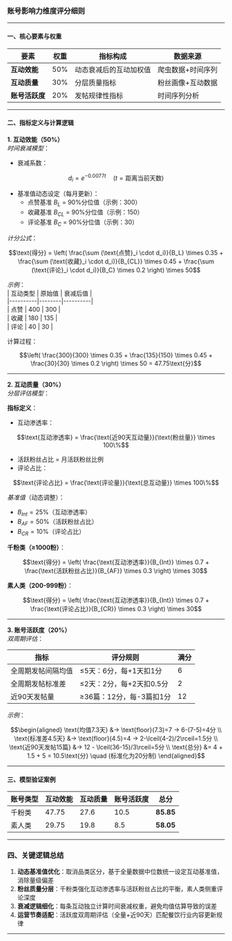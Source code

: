 ### 账号影响力维度评分细则

---

#### **一、核心要素与权重**  
| 要素          | 权重 | 指标构成 | 数据来源 |  
|---------------|------|----------|----------|  
| **互动效能**  | 50%  | 动态衰减后的互动加权值 | 爬虫数据+时间序列 |  
| **互动质量**  | 30%  | 分层质量指标 | 粉丝画像+互动数据 |  
| **账号活跃度**| 20%  | 发帖规律性指标 | 时间序列分析 |  

---

#### **二、指标定义与计算逻辑**  

**1. 互动效能（50%）**  
*时间衰减模型*：  
- 衰减系数：
```math
d_i = e^{-0.0077t} \quad (t=\text{距离当前天数})
```
- 基准值动态设定（每月更新）：  
  - 点赞基准 $B_L$ = 90%分位值（示例：300）  
  - 收藏基准 $B_{CL}$ = 90%分位值（示例：150）  
  - 评论基准 $B_C$ = 90%分位值（示例：30）  

*计分公式*：  
```math
\text{得分} = \left( \frac{\sum (\text{点赞}_i \cdot d_i)}{B_L} \times 0.35 + \frac{\sum (\text{收藏}_i \cdot d_i)}{B_{CL}} \times 0.45 + \frac{\sum (\text{评论}_i \cdot d_i)}{B_C} \times 0.2 \right) \times 50
```

*示例*：  
| 互动类型 | 原始值 | 衰减后值 |  
|----------|--------|----------|  
| 点赞     | 400    | 300      |  
| 收藏     | 180    | 135      |  
| 评论     | 40     | 30       |  

计算过程：  
```math
\left( \frac{300}{300} \times 0.35 + \frac{135}{150} \times 0.45 + \frac{30}{30} \times 0.2 \right) \times 50 = 47.75\text{分}
```

---

**2. 互动质量（30%）**  
*分层评估模型*：  

**指标定义**：  
- 互动渗透率：
```math
\text{互动渗透率} = \frac{\text{近90天互动量}}{\text{粉丝量}} \times 100\%
```
- 活跃粉丝占比 = 月活跃粉丝比例  
- 评论占比：
```math
\text{评论占比} = \frac{\text{评论量}}{\text{总互动量}} \times 100\%
```

*基准值*（动态调整）：  
- $B_{Int}=25\%$（互动渗透率）  
- $B_{AF}=50\%$（活跃粉丝占比）  
- $B_{CR}=10\%$（评论占比）  

**千粉类（≥1000粉）**：  
```math
\text{得分} = \left( \frac{\text{互动渗透率}}{B_{Int}} \times 0.7 + \frac{\text{活跃粉丝占比}}{B_{AF}} \times 0.3 \right) \times 30
```

**素人类（200-999粉）**：  
```math
\text{得分} = \left( \frac{\text{互动渗透率}}{B_{Int}} \times 0.7 + \frac{\text{评论占比}}{B_{CR}} \times 0.3 \right) \times 30
```

---

**3. 账号活跃度（20%）**  
*双周期评估*：  

| 指标               | 评分规则                    | 满分 |  
|--------------------|-----------------------------|------|  
| 全周期发帖间隔均值 | ≤5天：6分，每+1天扣1分      | 6    |  
| 全周期发帖标准差   | ≤2天：2分，每+2天扣0.5分    | 2    |  
| 近90天发帖量       | ≥36篇：12分，每-3篇扣1分    | 12   |  

*示例*：  
```math
\begin{aligned}
\text{均值7.3天} &→ \text{floor}(7.3)=7 → 6-(7-5)=4分 \\
\text{标准差4.5天} &→ \text{floor}(4.5)=4 → 2-\lceil(4-2)/2\rceil=1.5分 \\
\text{近90天发帖15篇} &→ 12 - \lceil(36-15)/3\rceil=5分 \\
\text{总分} &= 4 + 1.5 + 5 = 10.5\text{分} \quad (标准化为20分制)
\end{aligned}
```

---

#### **三、模型验证案例**  
| 账号类型 | 互动效能 | 互动质量 | 账号活跃度 | 总分    |  
|----------|----------|----------|------------|---------|  
| 千粉类   | 47.75    | 27.6     | 10.5       | **85.85** |  
| 素人类   | 29.75    | 19.8     | 8.5        | **58.05** |  

---

### **四、关键逻辑总结**  
1. **动态基准值优化**：取消品类区分，基于全量数据中位数统一设定互动基准值，消除量级偏差  
2. **粉丝质量分层**：千粉类强化互动渗透率与活跃粉丝占比的平衡，素人类侧重评论深度  
3. **衰减逻辑细化**：每条互动独立计算时间衰减权重，避免均值估算导致的误差  
4. **运营节奏适配**：活跃度双周期评估（全量+近90天）匹配餐饮行业内容更新规律  

---
